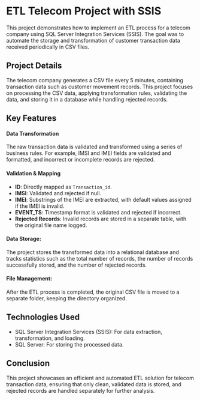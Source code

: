 # ETL Telecom Project with SSIS 
This project demonstrates how to implement an ETL process for a telecom company using SQL Server Integration Services (SSIS). The goal was to automate the storage and transformation of customer transaction data received periodically in CSV files.
## Project Details
The telecom company generates a CSV file every 5 minutes, containing transaction data such as customer movement records. This project focuses on processing the CSV data, applying transformation rules, validating the data, and storing it in a database while handling rejected records.
## Key Features
#### Data Transformation
   The raw transaction data is validated and transformed using a series of business rules. For example, IMSI and IMEI fields are validated and formatted, and incorrect or incomplete records are rejected.
####	Validation & Mapping
- **ID**: Directly mapped as `Transaction_id`.
- **IMSI**: Validated and rejected if null.
- **IMEI**: Substrings of the IMEI are extracted, with default values assigned if the IMEI is invalid.
- **EVENT_TS**: Timestamp format is validated and rejected if incorrect.
- **Rejected Records**: Invalid records are stored in a separate table, with the original file name logged.

####	Data Storage:
The project stores the transformed data into a relational database and tracks statistics such as the total number of records, the number of records successfully stored, and the number of rejected records.
####	File Management:
   After the ETL process is completed, the original CSV file is moved to a separate folder, keeping the directory organized.
## Technologies Used
- SQL Server Integration Services (SSIS): For data extraction, transformation, and loading.
- SQL Server: For storing the processed data.
## Conclusion
This project showcases an efficient and automated ETL solution for telecom transaction data, ensuring that only clean, validated data is stored, and rejected records are handled separately for further analysis.
